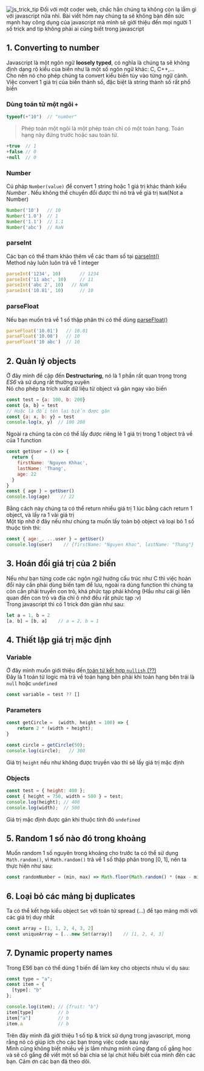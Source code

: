 ![js_trick_tip](https://images.viblo.asia/33c65910-5efb-4db4-a039-d5dd1b792fa1.jpeg)
Đối với một coder web, chắc hẳn chúng ta không còn lạ lẫm gì với javascript nữa nhỉ.
Bài viết hôm nay chúng ta sẽ không bàn đến sức mạnh hay công dụng của javascript mà mình sẽ giới thiệu đến mọi người 1 số trick and tip không phải ai cũng biết trong javascript
## 1. Converting to number
Javascript là một ngôn ngữ **loosely typed**, có nghĩa là chúng ta sẽ không định dạng rõ kiểu của biến như là một số ngôn ngữ khác: C, C++,...  
Cho nên nó cho phép chúng ta convert kiểu biến tùy vào từng ngữ cảnh. Việc convert 1 giá trị của biến thành số, đặc biệt là string thành số rất phổ biến
### Dùng toán tử  một ngôi `+`  
```javascript
typeof(+"10")  // "number"
```
> Phép toán một ngôi là một phép toán chỉ có một toán hạng. Toán hạng này đứng trước hoặc sau toán tử.
```javascript
+true  // 1
+false // 0
+null  // 0
```
### Number
Cú pháp `Number(value)` để convert 1 string hoặc 1 giá trị khác thành kiểu *Number* . Nếu không thể chuyển đổi được thì nó trả về giá trị `NaN`(Not a Number)
```javascript
Number('10')   // 10
Number('1.0')  // 1
Number('1.1')  // 1.1
Number('abc')  // NaN
```
### parseInt
Các bạn có thể tham khảo thêm vể các tham số tại [parseInt()](https://developer.mozilla.org/en-US/docs/Web/JavaScript/Reference/Global_Objects/parseInt)  
Method này luôn luôn trả về 1 integer
```javascript
parseInt('1234', 10)       // 1234
parseInt('11 abc', 10)     // 11
parseInt('abc 2', 10)   // NaN
parseInt('10.81', 10)      // 10
```
### parseFloat
Nếu bạn muốn trả về 1 số thập phân thì có thể dùng [parseFloat()](https://developer.mozilla.org/en-US/docs/Web/JavaScript/Reference/Global_Objects/parseFloat)
```javascript
parseFloat('10.01')   // 10.01
parseFloat('10.00')   // 10
parseFloat('10 abc')  // 10
```
## 2. Quản lý objects
Ở đây mình đề cập đến **Destructuring**, nó là 1 phần rất quan trọng trong *ES6* và sử dụng rất thường xuyên  
Nó cho phép ta trích xuất dữ liệu từ object và gán ngay vào biến
```javascript
const test = {a: 100, b: 200}
const {a, b} = test
// Hoặc là đổi tên lại biến được gán
const {a: x, b: y} = test
console.log(x, y)  // 100 200
```
Ngoài ra chúng ta còn có thể lấy được riêng lẻ 1 giá trị trong 1 object trả về của 1 function
```js
const getUser = () => {
  return {
    firstName: 'Nguyen Khhac',
    lastName: 'Thang',
    age: 22
  }
}
const { age } = getUser()
console.log(age)    // 22
```
Bằng cách này chúng ta có thể return nhiều giá trị 1 lúc bằng cách return 1 object, và lấy ra 1 vài giá trị  
Một tip nhở ở đây nếu như chúng ta muốn lấy toàn bộ object và loại bỏ 1 số thuộc tính thì:
```js
const { age:_, ...user } = getUser()
console.log(user)    // {firstName: "Nguyen Khac", lastName: "Thang"}
```
## 3. Hoán đổi giá trị của 2 biến
Nếu như bạn từng code các ngôn ngữ hướng cấu trúc như C thì việc hoán đổi này cần phải dùng biến tạm để lưu, ngoài ra dùng function thì chúng ta còn cần phải truyền con trỏ, khá phức tạp phải không (Hầu như cái gì liên quan đến con trỏ và địa chỉ ô nhớ đều rất phức tạp :v)  
Trong javascript thì có 1 trick đơn giản như sau:
```js
let a = 1, b = 2
[a, b] = [b, a]    // a = 2, b = 1
```
## 4. Thiết lập giá trị mặc định
### Variable
Ở đây mình muốn giới thiệu đến[ toán tử kết hợp `nullish` (??)](https://developer.mozilla.org/en-US/docs/Web/JavaScript/Reference/Operators/Nullish_coalescing_operator)  
Đây là 1 toán tử logic mà trả về toán hạng bên phải khi toán hạng bên trái là `null` hoặc `undefined`
```js
const variable = test ?? []
```
### Parameters
```js
const getCircle =  (width, height = 100) => {
    return 2 * (width + height);
}

const circle = getCircle(50);
console.log(circle);   // 300
```
Giá trị `height` nếu như không được truyền vào thì sẽ lấy giá trị mặc định
### Objects
```js
const test = { height: 400 };
const { height = 750, width = 500 } = test;
console.log(height); // 400
console.log(width);  // 500
```
Giá trị mặc định được gán khi thuộc tính đó `undefined`
## 5. Random 1 số nào đó trong khoảng
Muốn random 1 số nguyên trong khoảng cho trước ta có thể sử dụng `Math.random()`, vì `Math.random()` trả về 1 số thập phân trong [0, 1], nên ta thực hiện như sau:
```js
const randomNumber = (min, max) => Math.floor(Math.random() * (max - min + 1) + min);
```
## 6. Loại bỏ các mảng bị duplicates
Ta có thể kết hợp kiểu object `Set` với toán tử spread (...) để tạo mảng mới với các giá trị duy nhất
```js
const array = [1, 1, 2, 4, 3, 2]
const uniqueArray = [...new Set(array)]    // [1, 2, 4, 3]
```
## 7. Dynamic property names
Trong ES6 bạn có thể dùng 1 biến để làm key cho objects nhưu ví dụ sau:
```js
const type = "a";
const item = {
  [type]: "b"
};

console.log(item); // {fruit: "b"}
item[type]         // b
item["a"]          // b
item.a             // b
```

Trên đây mình đã giới thiệu 1 số tip & trick sử dụng trong javascript, mong rằng nó có giúp ích cho các bạn trong việc code sau này  
Mình cũng không biết nhiều về js lắm nhưng mình cũng đang cố gắng học và sẽ cố gắng để viết một số bài chia sẻ lại chút hiểu biết của mình đến các bạn. Cảm ơn các bạn đã theo dõi.